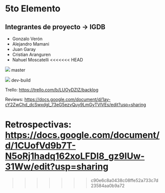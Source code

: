 
# 5to Elemento

Integrantes de proyecto -> **IGDB** 
-----------------------
* Gonzalo Verón
* Alejandro Mamani
* Juan Garay
* Cristian Aranguren
* Nahuel Moscatelli
<<<<<<< HEAD

<img src="https://travis-ci.org/gonzaloVeron/IGDB.svg?branch=master"> master 

<img src="https://api.travis-ci.org/gonzaloVeron/IGDB.svg?branch=dev-build"> dev-build

Trello: https://trello.com/b/LUOyDZIZ/backlog

Reviews: https://docs.google.com/document/d/1av-cY2ZwChd_dcSwxdgl_73eG5ezvQuy9LmGyTVlVEs/edit?usp=sharing

Retrospectivas: https://docs.google.com/document/d/1CUofVd9b7T-N5oRj1hadq162xoLFDI8_gz9IUw-31Ww/edit?usp=sharing
=======
>>>>>>> c90e6c8a0438c08ffe52a733c7d23584aa0b9a72
